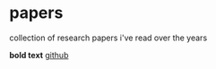 # papers
collection of research papers i've read over the years

<b>bold text</b>
<a href="https://github.com">github</a>
